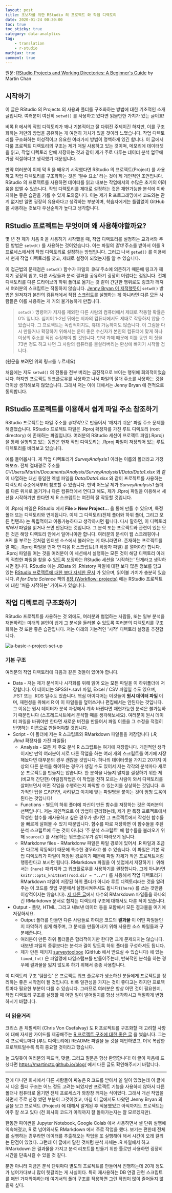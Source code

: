 ```yaml
---
layout: post
title: 초보자를 위한 RStudio 의 프로젝트 와 작업 디렉토리
date: 2020-01-24 00:30:00
toc: true
toc_sticky: true
category: data-analytics
tag:
    - translation
    - r-studio
mathjax: true
comment: true
---
```


원문: [RStudio Projects and Working Directories: A Beginner's Guide](https://martinctc.github.io/blog/rstudio-projects-and-working-directories-a-beginner%27s-guide/) by Martin Chan

## 시작하기

이 글은 RStudio 의 Projects 의 사용과 폴더를 구조화하는 방법에 대한 기초적인 소개글입니다. 여러분이 여전히 `setwd()` 를 사용하고 있다면 읽을만한 가치가 있는 글이죠!

비록 R 에서의 작업 디렉토리가 꽤나 기본적이고 잘 다뤄진 주제이긴 하지만, 이를 구조화하는 저만의 방법을 공유하는 게 여전히 가치가 있을 것이라 느꼈습니다. 작업 디렉토리를 구조화하는 이성적이고 유요한 여러가지 방법이 명백하게 있긴 합니다. 이 글에서 다룰 프로젝트 디렉토리의 구조는 제가 매일 사용하고 있는 것이며, 메모리에 데이터셋을 읽고, 작업 디렉토리 안에 저장하는 것과 같이 제가 주로 다루는 데이터 분석 업무에 가장 적절하다고 생각했기 때문입니다.

만약 여러분이 이제 막 R 을 배우기 시작했다면 RStudio 의 프로젝트(Project) 를 사용하고 작업 디렉토리를 구조화하는 것은 '필수 요소' 라는 것이 제 개인적인 조언입니다. RStudio 의 프로젝트를 사용하면 데이터를 읽고 내보는 작업에서의 수많은 초기의 어려움을 없앨 수 있습니다. 작업 디렉토리를 제대로 설정하는 것은 재현가능한 분석에 이바지하는 좋은 습관을 기를 수 있게 도와줍니다. 이는 제가 R 프로그래밍에서 코드와는 관계 없지만 알면 굉장히 유용하다고 생각하는 부분이며, 학습자에게는 틀림없이 GitHub을 사용하는 것보다 우선순위가 높다고 생각합니다.

## RStudio 프로젝트는 무엇이며 왜 사용해야할까요?

몇 년 전 제가 처음 R 을 사용하기 시작했을 때, 작업 디렉토리를 설정하는 교과서와 주된 방법은 `setwd()` 를 사용하는 것이었습니다. 이는 파일의 *절대* 주소를 받아서 이를 R 프로세스에서의 작업 디렉토리로 설정하는 방법입니다. 그러고 나서 `getwd()` 를 이용해서 현재 작업 디렉토리를 찾고, 제대로 설정이 되었는지를 알 수 있습니다.

이 접근법의 문제점은 `setwd()` 함수가 파일의 *절대* 주소에 의존하기 때문에 링크가 깨지기 굉장히 쉽고, 다른 사람들과 분석 결과를 공유하기 굉장히 어렵다는 점입니다. 전체 디렉토리를 다른 드라이브의 하위 폴더로 옮기는 것 같이 간단한 행위로도 링크가 깨져서 여러분의 스크립트는 작동하지 않습니다. [Jenny Bryan 이 지적했듯이](https://www.tidyverse.org/blog/2017/12/workflow-vs-script/) `setwd()` 방법은 원저자가 본인의 컴퓨터에서 직접 스크립트를 실행하는 게 아니라면 다른 모든 사람들은 이를 사용하는 게 거의 불가능하게 만듭니다.

> `setwd()` 명령어가 저자를 제외한 다른 사람의 컴퓨터에서 제대로 작동할 확률은 0% 입니다. 심지어 1-2년 뒤에는 저자의 컴퓨터에서도 제대로 작동하지 않을 수 있습니다. 그 프로젝트는 독립적이지도, 휴대 가능하지도 않습니다. 이 그림을 다시 만들거나 확장하기 위해서는 운이 좋은 수신자가 본인의 컴퓨터에 맞게 하나 이상의 주소를 직접 수정해야 할 것입니다. 만약 과제 때문에 이틀 동안 이 짓을 73번 정도 하고 나면 그 사람의 컴퓨터를 불살라버리는 환상에 빠지기 시작할 겁니다.

(원문을 보려면 위의 링크를 누르세요)

처음에는 저도 `setwd()` 의 전통을 전부 버리는 급진적으로 보이는 행위에 회의적이었습니다. 하지만 프로젝트 워크플로우를 사용하고 나서 파일의 절대 주소를 사용하는 것을 더이상 생각해보지 않았습니다. 그래서 저는 이에 대해서는 Jenny Bryan 에 전적으로 동의합니다.

## RStudio 프로젝트를 이용해서 쉽게 파일 주소 참조하기

RStudio 프로젝트는 파일 주소를 *상대적*으로 만들어서 '깨지기 쉬운' 파일 주소 문제를 해결했습니다. RStudio 프로젝트 파일은 .Rproj 확장자를 가진 루트 디렉토리 (root directory) 에 존재하는 파일입니다. 여러분의 RStudio 세션이 프로젝트 파일(.Rproj) 을 통해 실행되고 있는 동안은 현재 작업 디렉토리는 .Rproj 파일이 저장되어 있는 루트 디렉토리를 바라보고 있습니다.

예를 들어봅시다. 제 작업 디렉토리가 *SurveyAnalysis1* 이라는 이름의 폴더라고 가정해보죠. 전체 절대경로 주소를 *C:/Users/Martin/Documents/Analysis/SurveyAnalysis1/Data/Data1.xlsx* 와 같이 나열하는 대신 동일한 엑셀 파일을 *Data/Data1.xlsx* 와 같이 프로젝트를 사용하는 디렉토리 수준에서부터 참조할 수 있습니다. 만약 어느날 제가 *SurveyAnalysis1* 폴더를 다른 위치로 옮기거나 다른 컴퓨터에서 연다고 해도, 제가 .Rproj 파일을 이용해서 세션을 시작하기만 한다면 제 R 스크립트는 여전히 잘 작동할 것입니다.

이 .Rproj 파일은 RStudio 에서 **File > New Project...** 을 통해 만들 수 있으며, 특정 폴더 또는 디렉토리와 연계됩니다. 이제 그 디렉토리(전체 폴더와 하위 폴더, 그리고 모든 컨텐츠) 는 독립적이고 이동가능하다고 생각하시면 됩니다. 다시 말하면, 이 디렉토리 *밖에서* 파일을 읽거나 쓰면 안된다는 것입니다. 그 분석 또는 프로젝트와 관련이 있는 모든 것은 해당 디렉토리 안에서 일어나야만 합니다. 여러분의 분석이 웹 스크래핑이나 API 를 부르는 것처럼 인터넷 소스에서 불러오는 게 아니라면요. 존재하는 프로젝트를 열 때는 .Rproj 파일을 먼저 연 다음 R 스크립트(.R 확장자 파일) 를 열어야만 합니다. .Rproj 파일을 여는 것을 여러분이 이 세션에서 실행하는 모든 것이 해당 디렉토리 아래의 적합한 파일을 찾을 수 있도록 보장하는 RStudio 세션을 '시작하는' 단계라고 생각하시면 됩니다. RStudio 에는 .RData 와 .Rhistory 파일에 대한 보다 많은 정보를 담고 있는 [RStudio 프로젝트에 대한 보다 자세한 문서](https://support.rstudio.com/hc/en-us/articles/200526207-Using-Projects) 가 있으며, 읽어볼 가치가 충분히 있습니다. *R for Data Science* 책의 [8장 (Workflow: projects)](https://r4ds.had.co.nz/workflow-projects.html) 에는 RStudio 프로젝트에 대한 '처음 시작하는' 가이드가 있습니다.

## 작업 디렉토리 구조화하기

RStudio 프로젝트를 사용하는 것 외에도, 여러분과 협업하는 사람들, 또는 일부 분석을 재현하려는 미래의 본인이 쉽게 그 분석을 둘러볼 수 있도록 여러분의 디렉토리를 구조화하는 것 또한 좋은 습관입니다. 저는 아래의 기본적인 '시작' 디렉토리 설정을 추천합니다.

![a-basic-r-project-set-up](https://raw.githubusercontent.com/martinctc/blog/master/images/RPROJECT_2000dpi.png)

### 기본 구조

여러분의 작업 디렉토리에 다음과 같은 것들이 있어야 합니다.

* Data - 저는 제가 분석이나 시각화를 위해 읽어 오는 모든 파일을 이 하위폴더에 저장합니다. 이 데이터는 SPSS(*.sav) 파일, Excel / CSV 파일일 수도 있으며, .FST 또는 .RDS 일수도 있습니다. 핵심 아이디어는 이것들이 **원시 데이터 파일** 이며, 재현성을 위해서 R 이 이 파일들을 덮어쓰거나 편집해서는 안된다는 것입니다. 그 이유는 원시 데이터가 분석 과정에서 계속 바뀐다면 재현가능한 분석은 불가능하기 때문입니다 (스프레드시트에서 분석할 때를 생각해보세요). 여러분이 원시 데이터 파일을 바꿔야만 한다면 새로운 버전을 만들어서 파일 이름을 그 수정을 적절히 반영하는 이름으로 만들어야할 것입니다.
* Script - 이 폴더에 저는 R 스크립트와 RMarkdown 파일들을 저장합니다 (*.R, .Rmd* 확장자를 가진 파일들)
  * Analysis - 모든 제 주요 분석 R 스크립트는 여기에 저장합니다. 개인적인 생각이지만 만약 여러분이 서로 다른 작업을 하는 여러 개의 스크립트를 여기에 저장해놨다면 대부분의 경우 괜찮을 것입니다. 하나의 데이터셋을 가지고 20가지 이상의 다른 분석을 해야하는 경우가 생길 수도 있어서 저는 각각의 분석마다 새로운 프로젝트를 만들지는 않습니다. 한 분석을 나눌지 말지를 결정하기 위한 제 (비교적 간단한) 어림짐작법은 이 작업을 전혀 모르는 사람이 와서 디렉토리를 살펴보면서 어떤 작업을 수행하는지 파악할 수 있는지를 상상하는 것입니다. 추가적인 팁을 드리자면, 사려깊고 이치에 맞는 파일명을 붙이는 것이 엄청 도움이 된다는 것입니다!
  * Functions - 별도의 하위 폴더에 자신이 만든 함수를 저장하는 것은 여러분의 선택입니다. 저는 개인적으로 이 방법이 편리했는데, 제가 한 특정 프로젝트에서 작성한 함수를 재사용하고 싶은 경우가 생기면 그 프로젝트에서 작성한 함수들을 빠르게 살펴볼 수 있기 때문입니다. 함수를 따로 저장하면 이 함수들을 주된 분석 스크립트에 두는 것이 아니라 '주 분석 스크립트' 에 함수들을 불러오기 위해 `source()` 를 사용하는 워크플로우가 같이 따라오게 됩니다.
  * RMarkdonw files - RMarkdonw 파일은 파일 경로에 있어서 .R 파일과 조금은 다르게 작동되기 때문에 특수한 경우라고 볼 수 있습니다. 이 파일은 기본 작업 디렉토리가 파일이 저장된 경로이기 때문에 파일 자체가 작은 프로젝트처럼 행동한다고 보시면 됩니다. RMarkdown 파일을 이 셋업에서 저장하기ㅣ 위해서는 `{here}` 패키지와 그 워크플로우를 사용하기를 권장합니다. 그게 아니라면 `knitr::opts_knit$set(rood.dir = "../")` 를 사용해서 작업 디렉토리가 RMarkdown 파일이 저장된 하위 폴더가 아니라 루트 디렉토리라는 것을 알려주는 이 코드를 셋업 구문에서 실행시켜주셔도 됩니다(`{here}` 를 쓰는 것만큼 이상적이지는 않습니다). [제 다른 글](https://martinctc.github.io/blog/first-world-problems-very-long-rmarkdown-documents/)에서 다수의 RMarkdown 파일들을 하나의 긴 RMarkdown 문서로 합치는 디렉토리 구조에 대해서도 다룬 적이 있습니다.
* Output - 플랏, HTML, 그리고 내보낸 데이터 등을 포함해서 모든 결과물을 여기에 저장하세요.
  * Output 폴더를 만들면 다른 사람들로 하여금 코드의 **결과물** 이 어떤 파일들인지 파악하기 쉽게 해주며, 그 분석을 만들어내기 위해 사용한 소스 파일들과 구분해줍니다.
  * 여러분이 만든 하위 폴더들은 합리적이기만 한다면 크게 문제되지는 않습니다. 내보낸 파일의 종류보다는 분석과 결이 맞도록 하위 폴더를 구성하셔도 됩니다.
  * 제가 만든 패키지 [surveytoolbox](https://github.com/martinctc) (GitHub 에서 받으실 수 있습니다) 에 있는 `timed_fn()` 은 파일명에 타임스탬프를 만들어주는데, 반복적인 분석을 하는 경우에 결과물을 잃지 않도록 하기 위해서 종종 사용합니다.

이 디렉토리 구조 '템플릿' 은 프로젝트 워크 플로우가 생소하신 분들에게 프로젝트를 정리하는 좋은 시작점이 될 것입니다. 비록 일관성을 가지는 것이 좋다고는 하지만 프로젝트마다 필요한 부분이 다를 수 있습니다. 그러므로 여러분은 항상 어떤 것이 필요한지, 작업 디렉토리 구조를 설정할 때 어떤 일이 벌어질지를 항상 생각하시고 적절하게 변형하시기 바랍니다.

### 더 읽을거리

크리스 폰 체펄베이 (Chris Von Csefalvay) 도 R 프로젝트를 구조화할 때 고려할 사항에 대해 자세한 가이드를 제공해주는 [R 프로젝트 구조에 대한 좋은 글](https://chrisvoncsefalvay.com/2018/08/09/structuring-r-projects/) 을 썼습니다. 그는 각 프로젝트마다 (루트 디렉토리에) README 파일을 둘 것을 제언하였고, 더욱 복잡한 프로젝트일수록 특히 중요할 것이라고 했습니다.

늘 그렇듯이 여러분의 피드백, 댓글, 그리고 질문은 항상 환영합니다! 이 글이 마음에 드셨다면 https://martinctc.github.io/blog/ 에서 다른 글도 확인해주시기 바랍니다.

---

전에 다니던 회사에서 다른 사람들이 짜놓은 R 코드를 받아서 쓸 일이 있었는데 이 글에서 나온 폴더 구조는 어느 정도 고려는 되었지만 프로젝트 기능을 사용하지 않아서 다른 폴더나 컴퓨터로 옮기면 전체 프로세스가 와장창 깨지는 식이었다. 그래서 개선 작업을 하면서 주로 신경 썼던 부분이 그것이었고, 마침 이 글에서도 나왔던 Jenny Bryan 의 글을 보고 프로젝트 (Project) 에 대해서 알게된 후 적용했었고 아직까지도 프로젝트는 아주 잘 쓰고 있다 (전 회사의 코드가 아직까지 잘 돌아가는지는 잘 모르겠지만).

한동안 파이썬을 Jupyter Notebook, Google Colab 에서 사용하면서 셀 단위 실행에 익숙해졌고, R 로 넘어와서도 RMarkdown 에서 주로 작업을 했다. 보기는 편한데 전체를 실행하는 경우라면 데이터를 추출해오는 작업을 또 실행해야 해서 시간이 오래 걸리는 단점이 있었다. 그런데 이 글에서 말한 것처럼 분석 자체는 .R 파일에서 하고 RMarkdown 은 결과물을 가지고 분석 리포트를 만들기 위한 툴로만 사용하면 굉장히 시간을 단축시킬 수 있을 것 같다.

뿐만 아니라 지금은 분석 단위마다 별도의 프로젝트를 만들어서 진행하는데 20개 정도가 넘어가다보니 많이 헷갈리는 게 사실이다. 특히 재사용하는 DB 연결 관련 스크립트를 매번 가져와야하는데 여기서의 폴더 구조를 적용하면 그런 작업이 많이 줄어들지 않을까 싶다.
